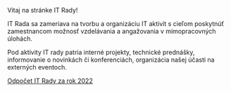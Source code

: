 Vitaj na stránke IT Rady!

IT Rada sa zameriava na tvorbu a organizáciu IT aktivít s cieľom poskytnúť zamestnancom možnosť vzdelávania a angažovania v mimopracovných úlohách.

Pod aktivity IT rady patria interné projekty, technické prednášky, informovanie o novinkách či konferenciách, organizácia našej účasti na externých eventoch.

[Odpočet IT Rady za rok 2022](https://docs.google.com/presentation/d/14ph65FHLhrDfc58J-mK-LUNXV0RLDjq2_xo4lHJ8wek/edit#slide=id.p)